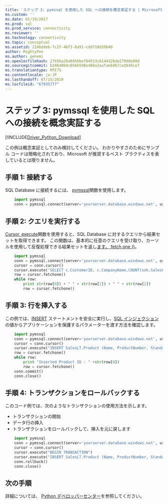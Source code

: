 ```yaml
---
title: 'ステップ 3: pymssql を使用した SQL への接続を概念実証する | Microsoft Docs'
ms.custom: ''
ms.date: 01/19/2017
ms.prod: sql
ms.prod_service: connectivity
ms.reviewer: ''
ms.technology: connectivity
ms.topic: conceptual
ms.assetid: 2246ddeb-7c2f-46f3-8a91-cdd718d39b40
author: MightyPen
ms.author: genemi
ms.openlocfilehash: 27b56a20a0456bef04553c614432bde270d8e98d
ms.sourcegitcommit: b2464064c0566590e486a3aafae6d67ce2645cef
ms.translationtype: MTE75
ms.contentlocale: ja-JP
ms.lasthandoff: 07/15/2019
ms.locfileid: "67935777"
---
```

# <a name="step-3-proof-of-concept-connecting-to-sql-using-pymssql"></a>ステップ 3: pymssql を使用した SQL への接続を概念実証する
[!INCLUDE[Driver_Python_Download](../../../includes/driver_python_download.md)]

この例は概念実証としてのみ検討してください。  わかりやすさのためにサンプル コードは簡略化されており、Microsoft が推奨するベスト プラクティスを表しているとは限りません。  
  
## <a name="step-1--connect"></a>手順 1: 接続する  
  
SQL Database に接続するには、 [pymssql](https://pymssql.org/en/latest/ref/pymssql.html)関数を使用します。  
  
```python
    import pymssql  
    conn = pymssql.connect(server='yourserver.database.windows.net', user='yourusername@yourserver', password='yourpassword', database='AdventureWorks')  
```  
  
  
## <a name="step-2--execute-query"></a>手順 2: クエリを実行する  
  
[Cursor. execute](https://pymssql.org/en/latest/ref/pymssql.html#pymssql.Cursor.execute)関数を使用すると、SQL Database に対するクエリから結果セットを取得できます。 この関数は、基本的に任意のクエリを受け取り、カーソルを使用して反復処理できる結果セットを返し[ます。 fetch one ()](https://pymssql.org/en/latest/ref/pymssql.html#pymssql.Cursor.fetchone)。  
  
  
```python
    import pymssql  
    conn = pymssql.connect(server='yourserver.database.windows.net', user='yourusername@yourserver', password='yourpassword', database='AdventureWorks')  
    cursor = conn.cursor()  
    cursor.execute('SELECT c.CustomerID, c.CompanyName,COUNT(soh.SalesOrderID) AS OrderCount FROM SalesLT.Customer AS c LEFT OUTER JOIN SalesLT.SalesOrderHeader AS soh ON c.CustomerID = soh.CustomerID GROUP BY c.CustomerID, c.CompanyName ORDER BY OrderCount DESC;')  
    row = cursor.fetchone()  
    while row:  
        print str(row[0]) + " " + str(row[1]) + " " + str(row[2])     
        row = cursor.fetchone()  
```  
  
## <a name="step-3--insert-a-row"></a>手順 3: 行を挿入する  
  
この例では、[INSERT](../../../t-sql/statements/insert-transact-sql.md) ステートメントを安全に実行し、[SQL インジェクション](../../../relational-databases/tables/primary-and-foreign-key-constraints.md)の値からアプリケーションを保護するパラメーターを渡す方法を確認します。    
  
  
```python
    import pymssql  
    conn = pymssql.connect(server='yourserver.database.windows.net', user='yourusername@yourserver', password='yourpassword', database='AdventureWorks')  
    cursor = conn.cursor()  
    cursor.execute("INSERT SalesLT.Product (Name, ProductNumber, StandardCost, ListPrice, SellStartDate) OUTPUT INSERTED.ProductID VALUES ('SQL Server Express', 'SQLEXPRESS', 0, 0, CURRENT_TIMESTAMP)")  
    row = cursor.fetchone()  
    while row:  
        print "Inserted Product ID : " +str(row[0])  
        row = cursor.fetchone()  
    conn.commit()
    conn.close()
```  
  
## <a name="step-4--rollback-a-transaction"></a>手順 4: トランザクションをロールバックする  
  
このコード例では、次のようなトランザクションの使用方法を示します。  
  
* トランザクションの開始  
* データ行の挿入  
* トランザクションをロールバックして、挿入を元に戻します  
  
```python
    import pymssql  
    conn = pymssql.connect(server='yourserver.database.windows.net', user='yourusername@yourserver', password='yourpassword', database='AdventureWorks')  
    cursor = conn.cursor()  
    cursor.execute("BEGIN TRANSACTION")  
    cursor.execute("INSERT SalesLT.Product (Name, ProductNumber, StandardCost, ListPrice, SellStartDate) OUTPUT INSERTED.ProductID VALUES ('SQL Server Express New', 'SQLEXPRESS New', 0, 0, CURRENT_TIMESTAMP)")  
    conn.rollback()  
    conn.close()
```  
    
  ## <a name="next-steps"></a>次の手順  
  
詳細については、 [Python デベロッパーセンター](https://azure.microsoft.com/develop/python/)を参照してください。
